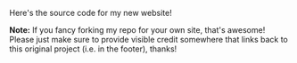 Here's the source code for my new website! 

**Note:** If you fancy forking my repo for your own site, that's awesome! Please just make sure to provide visible credit somewhere that links back to this original project (i.e. in the footer), thanks!
